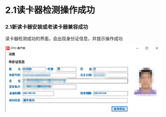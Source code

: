 # 2.1读卡器检测操作成功

### 2.1新读卡器安装或老读卡器兼容成功 

读卡器检测成功的界面，会出现身份证信息，并提示操作成功

![](../../../.gitbook/assets/image%20%28304%29.png)



